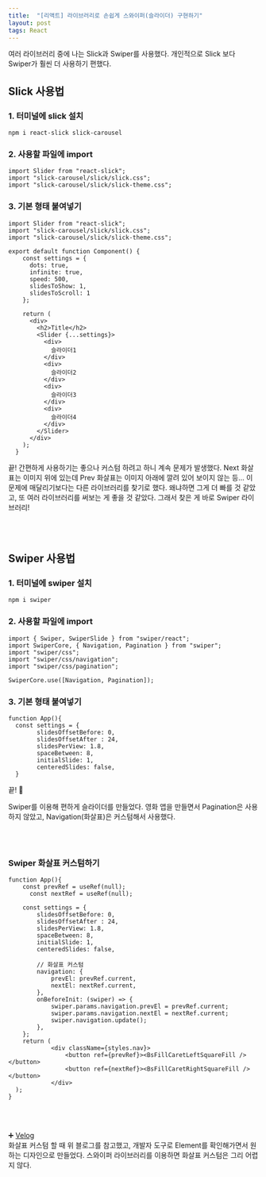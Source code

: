 ```yaml
---
title:  "[리액트] 라이브러리로 손쉽게 스와이퍼(슬라이더) 구현하기"
layout: post
tags: React
---
```



여러 라이브러리 중에 나는 Slick과 Swiper를 사용했다. 개인적으로 Slick 보다 Swiper가 훨씬 더 사용하기 편했다.

## Slick 사용법

### 1. 터미널에 slick 설치

```
npm i react-slick slick-carousel
```







### 2. 사용할 파일에 import

```
import Slider from "react-slick";
import "slick-carousel/slick/slick.css";
import "slick-carousel/slick/slick-theme.css";
```

### 3. 기본 형태 붙여넣기

```
import Slider from "react-slick";
import "slick-carousel/slick/slick.css";
import "slick-carousel/slick/slick-theme.css";

export default function Component() {
    const settings = {
      dots: true,
      infinite: true,
      speed: 500,
      slidesToShow: 1,
      slidesToScroll: 1
    };
    
    return (
      <div>
        <h2>Title</h2>
        <Slider {...settings}>
          <div>
            슬라이더1
          </div>
          <div>
            슬라이더2
          </div>
          <div>
            슬라이더3
          </div>
          <div>
            슬라이더4
          </div>
        </Slider>
      </div>
    );
  }
```

끝! 간편하게 사용하기는 좋으나 커스텀 하려고 하니 계속 문제가 발생했다. Next 화살표는 이미지 위에 있는데 Prev 화살표는 이미지 아래에 깔려 있어 보이지 않는 등...
이 문제에 매달리기보다는 다른 라이브러리를 찾기로 했다. 왜냐하면 그게 더 빠를 것 같았고, 또 여러 라이브러리를 써보는 게 좋을 것 같았다.
그래서 찾은 게 바로 Swiper 라이브러리!

<br>
<br>

## Swiper 사용법

### 1. 터미널에 swiper 설치

```
npm i swiper
```

### 2. 사용할 파일에 import
```
import { Swiper, SwiperSlide } from "swiper/react";
import SwiperCore, { Navigation, Pagination } from "swiper";
import "swiper/css";
import "swiper/css/navigation";
import "swiper/css/pagination";

SwiperCore.use([Navigation, Pagination]);
```

### 3. 기본 형태 붙여넣기

```
function App(){
  const settings = {
        slidesOffsetBefore: 0,
        slidesOffsetAfter : 24,
        slidesPerView: 1.8,
        spaceBetween: 8,
        initialSlide: 1,
        centeredSlides: false,
  }
```

끝! 🤗

<p>Swiper를 이용해 편하게 슬라이더를 만들었다. 영화 앱을 만들면서 Pagination은 사용하지 않았고, Navigation(화살표)은 커스텀해서 사용했다.</p>

<br>
<br>

### Swiper 화살표 커스텀하기

```
function App(){
    const prevRef = useRef(null);
	  const nextRef = useRef(null);

    const settings = {
        slidesOffsetBefore: 0,
        slidesOffsetAfter : 24,
        slidesPerView: 1.8,
        spaceBetween: 8,
        initialSlide: 1,
        centeredSlides: false,

        // 화살표 커스텀
        navigation: {
            prevEl: prevRef.current,
            nextEl: nextRef.current,
        },
        onBeforeInit: (swiper) => {
            swiper.params.navigation.prevEl = prevRef.current;
            swiper.params.navigation.nextEl = nextRef.current;
            swiper.navigation.update();
        },
    };
    return (
            <div className={styles.nav}>
                <button ref={prevRef}><BsFillCaretLeftSquareFill /></button>
                <button ref={nextRef}><BsFillCaretRightSquareFill /></button>
            </div>
  );
}
```

<br>
<br>

➕
<a href="https://velog.io/@sohee-k/React-TypeScript-%ED%99%98%EA%B2%BD%EC%97%90%EC%84%9C-Swiper-%EC%82%AC%EC%9A%A9%ED%95%98%EA%B8%B0image-slider-library)">
Velog</a>
<br>
화살표 커스텀 할 때 위 블로그를 참고했고, 개발자 도구로 Element를 확인해가면서 원하는 디자인으로 만들었다.
스와이퍼 라이브러리를 이용하면 화살표 커스텀은 그리 어렵지 않다.
<br>
<br>
